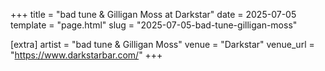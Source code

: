 +++
title = "bad tune & Gilligan Moss at Darkstar"
date = 2025-07-05
template = "page.html"
slug = "2025-07-05-bad-tune-gilligan-moss"

[extra]
artist = "bad tune & Gilligan Moss"
venue = "Darkstar"
venue_url = "https://www.darkstarbar.com/"
+++
